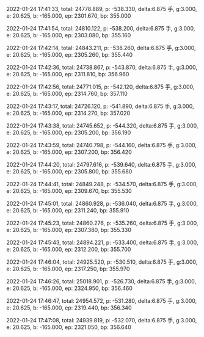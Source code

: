 2022-01-24 17:41:33, total: 24778.889, p: -538.330, delta:6.875 手, g:3.000, e: 20.625, b: -165.000, ep: 2301.670, bp: 355.000

2022-01-24 17:41:54, total: 24810.122, p: -538.200, delta:6.875 手, g:3.000, e: 20.625, b: -165.000, ep: 2303.080, bp: 355.160

2022-01-24 17:42:14, total: 24843.211, p: -538.260, delta:6.875 手, g:3.000, e: 20.625, b: -165.000, ep: 2305.260, bp: 355.440

2022-01-24 17:42:36, total: 24738.867, p: -543.870, delta:6.875 手, g:3.000, e: 20.625, b: -165.000, ep: 2311.810, bp: 356.960

2022-01-24 17:42:56, total: 24771.015, p: -542.120, delta:6.875 手, g:3.000, e: 20.625, b: -165.000, ep: 2314.760, bp: 357.110

2022-01-24 17:43:17, total: 24726.120, p: -541.890, delta:6.875 手, g:3.000, e: 20.625, b: -165.000, ep: 2314.270, bp: 357.020

2022-01-24 17:43:38, total: 24745.652, p: -544.320, delta:6.875 手, g:3.000, e: 20.625, b: -165.000, ep: 2305.200, bp: 356.190

2022-01-24 17:43:59, total: 24740.798, p: -544.160, delta:6.875 手, g:3.000, e: 20.625, b: -165.000, ep: 2307.200, bp: 356.420

2022-01-24 17:44:20, total: 24797.616, p: -539.640, delta:6.875 手, g:3.000, e: 20.625, b: -165.000, ep: 2305.800, bp: 355.680

2022-01-24 17:44:41, total: 24849.248, p: -534.570, delta:6.875 手, g:3.000, e: 20.625, b: -165.000, ep: 2309.670, bp: 355.530

2022-01-24 17:45:01, total: 24860.928, p: -536.040, delta:6.875 手, g:3.000, e: 20.625, b: -165.000, ep: 2311.240, bp: 355.910

2022-01-24 17:45:23, total: 24860.276, p: -535.260, delta:6.875 手, g:3.000, e: 20.625, b: -165.000, ep: 2307.380, bp: 355.330

2022-01-24 17:45:43, total: 24894.221, p: -533.400, delta:6.875 手, g:3.000, e: 20.625, b: -165.000, ep: 2312.200, bp: 355.700

2022-01-24 17:46:04, total: 24925.520, p: -530.510, delta:6.875 手, g:3.000, e: 20.625, b: -165.000, ep: 2317.250, bp: 355.970

2022-01-24 17:46:26, total: 25018.901, p: -526.730, delta:6.875 手, g:3.000, e: 20.625, b: -165.000, ep: 2324.950, bp: 356.460

2022-01-24 17:46:47, total: 24954.572, p: -531.280, delta:6.875 手, g:3.000, e: 20.625, b: -165.000, ep: 2319.440, bp: 356.340

2022-01-24 17:47:08, total: 24939.819, p: -532.070, delta:6.875 手, g:3.000, e: 20.625, b: -165.000, ep: 2321.050, bp: 356.640